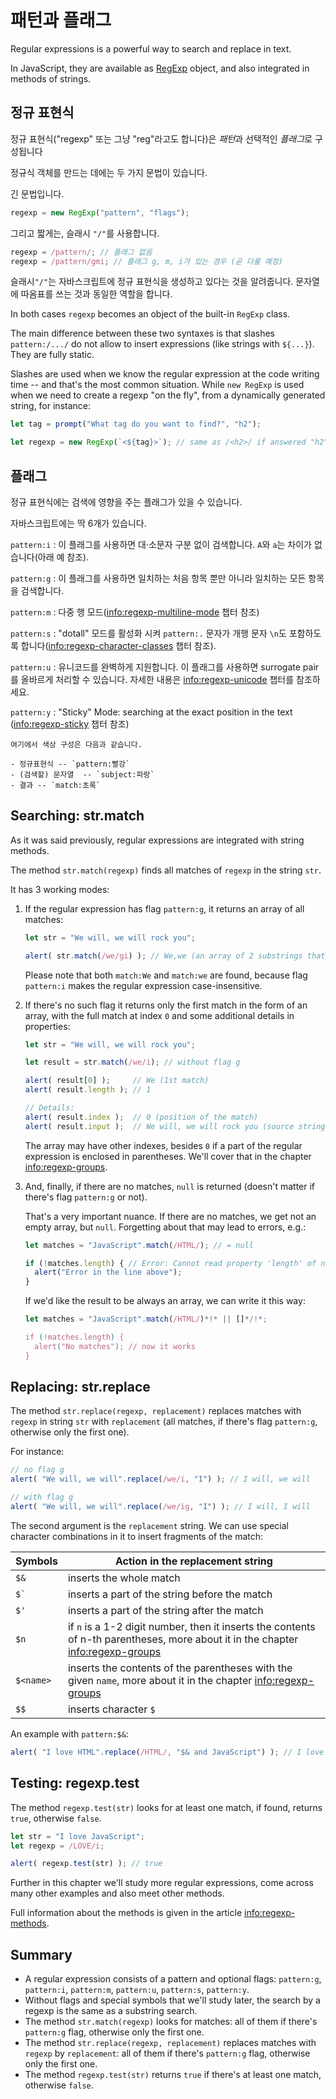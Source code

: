 # 패턴과 플래그

Regular expressions is a powerful way to search and replace in text.

In JavaScript, they are available as [RegExp](mdn:js/RegExp) object, and also integrated in methods of strings.

## 정규 표현식

정규 표현식("regexp" 또는 그냥 "reg"라고도 합니다)은 *패턴*과 선택적인 *플래그*로 구성됩니다

정규식 객체를 만드는 데에는 두 가지 문법이 있습니다.

긴 문법입니다.

```js
regexp = new RegExp("pattern", "flags");
```

그리고 짧게는, 슬래시 `"/"`를 사용합니다.

```js
regexp = /pattern/; // 플래그 없음
regexp = /pattern/gmi; // 플래그 g, m, i가 있는 경우 (곧 다룰 예정)
```

슬래시`"/"`는 자바스크립트에 정규 표현식을 생성하고 있다는 것을 알려줍니다. 문자열에 따옴표를 쓰는 것과 동일한 역할을 합니다.

In both cases `regexp` becomes an object of the built-in `RegExp` class.

The main difference between these two syntaxes is that slashes `pattern:/.../` do not allow to insert expressions (like strings with `${...}`). They are fully static.

Slashes are used when we know the regular expression at the code writing time -- and that's the most common situation. While `new RegExp` is used when we need to create a regexp "on the fly", from a dynamically generated string, for instance:

```js
let tag = prompt("What tag do you want to find?", "h2");

let regexp = new RegExp(`<${tag}>`); // same as /<h2>/ if answered "h2" in the prompt above
```

## 플래그

정규 표현식에는 검색에 영향을 주는 플래그가 있을 수 있습니다.

자바스크립트에는 딱 6개가 있습니다.

`pattern:i`
: 이 플래그를 사용하면 대·소문자 구분 없이 검색합니다. `A`와 `a`는 차이가 없습니다(아래 예 참조).

`pattern:g`
: 이 플래그를 사용하면 일치하는 처음 항목 뿐만 아니라 일치하는 모든 항목을 검색합니다.

`pattern:m`
: 다중 행 모드(<info:regexp-multiline-mode> 챕터 참조)

`pattern:s`
: "dotall" 모드를 활성화 시켜 `pattern:.` 문자가 개행 문자 `\n`도 포함하도록 합니다(<info:regexp-character-classes> 챕터 참조).

`pattern:u`
: 유니코드를 완벽하게 지원합니다. 이 플래그를 사용하면 surrogate pair를 올바르게 처리할 수 있습니다. 자세한 내용은 <info:regexp-unicode> 챕터를 참조하세요.

`pattern:y`
: "Sticky" Mode: searching at the exact position in the text (<info:regexp-sticky> 챕터 참조)

```smart header="색상"
여기에서 색상 구성은 다음과 같습니다.

- 정규표현식 -- `pattern:빨강`
- (검색할) 문자열  -- `subject:파랑`
- 결과 -- `match:초록`
```

## Searching: str.match

As it was said previously, regular expressions are integrated with string methods.

The method `str.match(regexp)` finds all matches of `regexp` in the string `str`.

It has 3 working modes:

1. If the regular expression has flag `pattern:g`, it returns an array of all matches:
    ```js run
    let str = "We will, we will rock you";

    alert( str.match(/we/gi) ); // We,we (an array of 2 substrings that match)
    ```
    Please note that both `match:We` and `match:we` are found, because flag `pattern:i` makes the regular expression case-insensitive.

2. If there's no such flag it returns only the first match in the form of an array, with the full match at index `0` and some additional details in properties:
    ```js run
    let str = "We will, we will rock you";

    let result = str.match(/we/i); // without flag g

    alert( result[0] );     // We (1st match)
    alert( result.length ); // 1

    // Details:
    alert( result.index );  // 0 (position of the match)
    alert( result.input );  // We will, we will rock you (source string)
    ```
    The array may have other indexes, besides `0` if a part of the regular expression is enclosed in parentheses. We'll cover that in the chapter  <info:regexp-groups>.

3. And, finally, if there are no matches, `null` is returned (doesn't matter if there's flag `pattern:g` or not).

    That's a very important nuance. If there are no matches, we get not an empty array, but `null`. Forgetting about that may lead to errors, e.g.:

    ```js run
    let matches = "JavaScript".match(/HTML/); // = null

    if (!matches.length) { // Error: Cannot read property 'length' of null
      alert("Error in the line above");
    }
    ```

    If we'd like the result to be always an array, we can write it this way:

    ```js run
    let matches = "JavaScript".match(/HTML/)*!* || []*/!*;

    if (!matches.length) {
      alert("No matches"); // now it works
    }
    ```

## Replacing: str.replace

The method `str.replace(regexp, replacement)` replaces matches with `regexp` in string `str` with `replacement` (all matches, if there's flag `pattern:g`, otherwise only the first one).

For instance:

```js run
// no flag g
alert( "We will, we will".replace(/we/i, "I") ); // I will, we will

// with flag g
alert( "We will, we will".replace(/we/ig, "I") ); // I will, I will
```

The second argument is the `replacement` string. We can use special character combinations in it to insert fragments of the match:

| Symbols | Action in the replacement string |
|--------|--------|
|`$&`|inserts the whole match|
|<code>$&#096;</code>|inserts a part of the string before the match|
|`$'`|inserts a part of the string after the match|
|`$n`|if `n` is a 1-2 digit number, then it inserts the contents of n-th parentheses, more about it in the chapter <info:regexp-groups>|
|`$<name>`|inserts the contents of the parentheses with the given `name`, more about it in the chapter <info:regexp-groups>|
|`$$`|inserts character `$` |

An example with `pattern:$&`:

```js run
alert( "I love HTML".replace(/HTML/, "$& and JavaScript") ); // I love HTML and JavaScript
```

## Testing: regexp.test

The method `regexp.test(str)` looks for at least one match, if found, returns `true`, otherwise `false`.

```js run
let str = "I love JavaScript";
let regexp = /LOVE/i;

alert( regexp.test(str) ); // true
```

Further in this chapter we'll study more regular expressions, come across many other examples and also meet other methods.

Full information about the methods is given in the article <info:regexp-methods>.

## Summary

- A regular expression consists of a pattern and optional flags: `pattern:g`, `pattern:i`, `pattern:m`, `pattern:u`, `pattern:s`, `pattern:y`.
- Without flags and special symbols that we'll study later, the search by a regexp is the same as a substring search.
- The method `str.match(regexp)` looks for matches: all of them if there's `pattern:g` flag, otherwise only the first one.
- The method `str.replace(regexp, replacement)` replaces matches with `regexp` by `replacement`: all of them if there's `pattern:g` flag, otherwise only the first one.
- The method `regexp.test(str)` returns `true` if there's at least one match, otherwise `false`.
